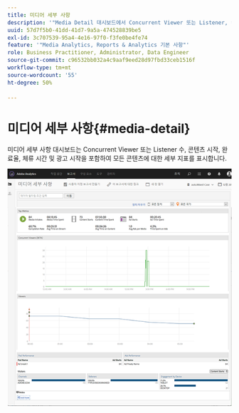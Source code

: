 ```yaml
---
title: 미디어 세부 사항
description: '"Media Detail 대시보드에서 Concurrent Viewer 또는 Listener, 컨텐츠 시작, 완료율, 체류 시간 및 광고 시작에 대한 세부 지표를 볼 수 있습니다."'
uuid: 57d7f5b0-41dd-41d7-9a5a-474528839be5
exl-id: 3c707539-95a4-4e16-97f0-f3fe0be4fe74
feature: '"Media Analytics, Reports & Analytics 기본 사항"'
role: Business Practitioner, Administrator, Data Engineer
source-git-commit: c96532bb032a4c9aaf9eed28d97fbd33ceb1516f
workflow-type: tm+mt
source-wordcount: '55'
ht-degree: 50%

---
```


# 미디어 세부 사항{#media-detail}

미디어 세부 사항 대시보드는 Concurrent Viewer 또는 Listener 수, 콘텐츠 시작, 완료율, 체류 시간 및 광고 시작을 포함하여 모든 콘텐츠에 대한 세부 지표를 표시합니다.

![](assets/media_detail.png)
